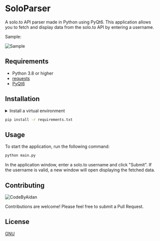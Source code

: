 # SoloParser

A solo.to API parser made in Python using PyQt6. This application allows you to fetch and display data from the solo.to API by entering a username.

Sample:

![Sample](https://user-images.githubusercontent.com/68476516/134805013-3f3b3b7b-3b7b-4b7b-8b7b-3b7b3b7b3b7b.png)

## Requirements

- Python 3.8 or higher
- [requests](https://pypi.org/project/requests/)
- [PyQt6](https://pypi.org/project/PyQt6/)

## Installation

<details><summary>Install a virtual environment</summary>

```bash
python -m venv .venv
source .venv/bin/activate # Linux
.venv\Scripts\activate # Windows
```

</details>

```bash
pip install -r requirements.txt
```

## Usage

To start the application, run the following command:

```bash
python main.py
```

In the application window, enter a solo.to username and click "Submit". If the username is valid, a new window will open displaying the fetched data.

## Contributing
![CodeByAidan](https://github.com/CodeByAidan.png)

Contributions are welcome! Please feel free to submit a Pull Request.

## License

[GNU](LICENSE)
